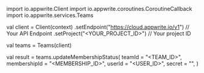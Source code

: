 import io.appwrite.Client
import io.appwrite.coroutines.CoroutineCallback
import io.appwrite.services.Teams

val client = Client(context)
    .setEndpoint("https://cloud.appwrite.io/v1") // Your API Endpoint
    .setProject("<YOUR_PROJECT_ID>") // Your project ID

val teams = Teams(client)

val result = teams.updateMembershipStatus(
    teamId = "<TEAM_ID>", 
    membershipId = "<MEMBERSHIP_ID>", 
    userId = "<USER_ID>", 
    secret = "<SECRET>", 
)